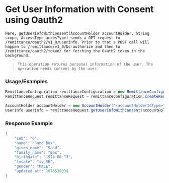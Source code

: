 # Get User Information with Consent using Oauth2

`Here, getUserInfoWithConsent(AccountHolder accountHolder, String scope, AccessType accesType) sends a GET request to /remittance/oauth2/v1_0/userinfo. Prior to that a POST call will happen to /remittance/v1_0/bc-authorize and then to /remittance/oauth2/token/ for fetching the Oauth2 token in the background.`

> `This operation returns personal information of the user. The operation needs consent by the user.`

### Usage/Examples

```java
RemittanceConfiguration remittanceConfiguration = new RemittanceConfiguration("<Remittance_SUBSCRIPTION_KEY>", "<REFERENCE_ID>", "<API_KEY>", "<MODE>","<TARGET_ENVIRONMENT>").addCallBackUrl("<CALLBACK_URL>");
RemittanceRequest remittanceRequest = remittanceConfiguration.createRemittanceRequest();

AccountHolder accountHolder = new AccountHolder("<accountHolderIdType>", "<accountHolderId>");
UserInfo userInfo = remittanceRequest.getUserInfoWithConsent(accountHolder, "<SCOPE>", "<ACCESS_TYPE>");
```

### Response Example

```java
{
    "sub": "0",
    "name": "Sand Box",
    "given_name": "Sand",
    "family_name": "Box",
    "birthdate": "1976-08-13",
    "locale": "sv_SE",
    "gender": "MALE",
    "updated_at": 1676538339
}
```

